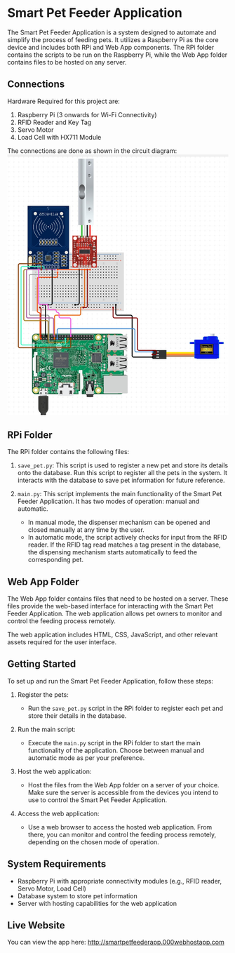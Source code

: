# Smart Pet Feeder Application

The Smart Pet Feeder Application is a system designed to automate and simplify the process of feeding pets. It utilizes a Raspberry Pi as the core device and includes both RPi and Web App components. The RPi folder contains the scripts to be run on the Raspberry Pi, while the Web App folder contains files to be hosted on any server.

## Connections

Hardware Required for this project are:

1. Raspberry Pi (3 onwards for Wi-Fi Connectivity)
2. RFID Reader and Key Tag
3. Servo Motor
4. Load Cell with HX711 Module

The connections are done as shown in the circuit diagram:
![image](https://github.com/d33psan/smart-pet-feeder/blob/main/Circuit%20Diagram.jpeg?raw=true)

## RPi Folder

The RPi folder contains the following files:

1. `save_pet.py`: This script is used to register a new pet and store its details onto the database. Run this script to register all the pets in the system. It interacts with the database to save pet information for future reference.

2. `main.py`: This script implements the main functionality of the Smart Pet Feeder Application. It has two modes of operation: manual and automatic. 
   - In manual mode, the dispenser mechanism can be opened and closed manually at any time by the user.
   - In automatic mode, the script actively checks for input from the RFID reader. If the RFID tag read matches a tag present in the database, the dispensing mechanism starts automatically to feed the corresponding pet.

## Web App Folder

The Web App folder contains files that need to be hosted on a server. These files provide the web-based interface for interacting with the Smart Pet Feeder Application. The web application allows pet owners to monitor and control the feeding process remotely.

The web application includes HTML, CSS, JavaScript, and other relevant assets required for the user interface.

## Getting Started

To set up and run the Smart Pet Feeder Application, follow these steps:

1. Register the pets:
   - Run the `save_pet.py` script in the RPi folder to register each pet and store their details in the database.

2. Run the main script:
   - Execute the `main.py` script in the RPi folder to start the main functionality of the application. Choose between manual and automatic mode as per your preference.

3. Host the web application:
   - Host the files from the Web App folder on a server of your choice. Make sure the server is accessible from the devices you intend to use to control the Smart Pet Feeder Application.

4. Access the web application:
   - Use a web browser to access the hosted web application. From there, you can monitor and control the feeding process remotely, depending on the chosen mode of operation.

## System Requirements

- Raspberry Pi with appropriate connectivity modules (e.g., RFID reader, Servo Motor, Load Cell)
- Database system to store pet information
- Server with hosting capabilities for the web application

## Live Website

You can view the app here: http://smartpetfeederapp.000webhostapp.com

